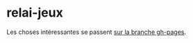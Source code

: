 relai-jeux
==========

Les choses intéressantes se passent [sur la branche gh-pages](https://github.com/labe-me/relai-jeux/tree/gh-pages).

